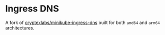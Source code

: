 # Ingress DNS

A fork of [cryptexlabs/minikube-ingress-dns](https://hub.docker.com/r/cryptexlabs/minikube-ingress-dns) built for both 
`amd64` and `arm64` architectures.
